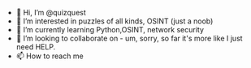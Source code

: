 - 👋 Hi, I’m @quizquest
- 👀 I’m interested in puzzles of all kinds, OSINT (just a noob)
- 🌱 I’m currently learning Python,OSINT, network security
- 💞️ I’m looking to collaborate on - um, sorry, so far it's more like I just need HELP. 
- 📫 How to reach me

<!---
quizquest/quizquest is a ✨ special ✨ repository because its `README.md` (this file) appears on your GitHub profile.
You can click the Preview link to take a look at your changes.
--->

